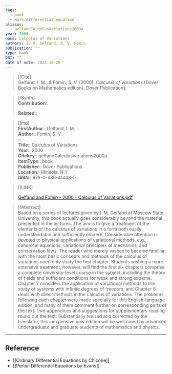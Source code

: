 ```yaml
---
tags:
  - book
  - math/differential_equation
aliases:
  - gelfandCalculusVariations2000a
year: 2000
name: Calculus of Variations
authors: I. M. Gelfand, S. V. Fomin
publication: ""
type: book
DOI: ""
date of note: 2024-10-26
---
```


> [!Cite]  
> Gelfand, I. M., & Fomin, S. V. (2000). _Calculus of Variations_ (Dover Books on Mathematics edition). Dover Publications.

>[!Synth]  
>**Contribution**::  
>  
>**Related**::   
>  
  
>[!md]  
> **FirstAuthor**:: Gelfand, I. M.  
> **Author**:: Fomin, S. V.  
~  
> **Title**:: Calculus of Variations  
> **Year**:: 2000  
> **Citekey**:: gelfandCalculusVariations2000a  
> **itemType**:: book  
> **Publisher**:: Dover Publications  
> **Location**:: Mineola, N.Y  
> **ISBN**:: 978-0-486-41448-5  

> [!LINK]  
> 
> [Gelfand and Fomin - 2000 - Calculus of Variations.pdf](file:///home/lukexie/Documents/Papers/storage/EXFJ5JV4/Gelfand%20and%20Fomin%20-%202000%20-%20Calculus%20of%20Variations.pdf) 
>  

> [!Abstract]  
> Based on a series of lectures given by I. M. Gelfand at Moscow State University, this book actually goes considerably beyond the material presented in the lectures. The aim is to give a treatment of the elements of the calculus of variations in a form both easily understandable and sufficiently modern. Considerable attention is devoted to physical applications of variational methods, e.g., canonical equations, variational principles of mechanics, and conservation laws.
The reader who merely wishes to become familiar with the most basic concepts and methods of the calculus of variations need only study the first chapter. Students wishing a more extensive treatment, however, will find the first six chapters comprise a complete university-level course in the subject, including the theory of fields and sufficient conditions for weak and strong extrema. Chapter 7 considers the application of variational methods to the study of systems with infinite degrees of freedom, and Chapter 8 deals with direct methods in the calculus of variations. The problems following each chapter were made specially for this English-language edition, and many of them comment further on corresponding parts of the text. Two appendices and suggestions for supplementary reading round out the text.
Substantially revised and corrected by the translator, this inexpensive new edition will be welcomed by advanced undergraduate and graduate students of mathematics and physics.  

-----
## Reference


- [[Ordinary Differential Equations by Chicone]]
- [[Partial Differential Equations by Evans]]